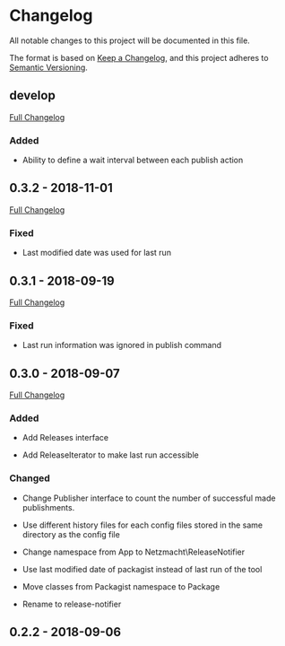 # Changelog
All notable changes to this project will be documented in this file.

The format is based on [Keep a Changelog](https://keepachangelog.com/en/1.0.0/),
and this project adheres to [Semantic Versioning](https://semver.org/spec/v2.0.0.html).

## develop

[Full Changelog](https://github.com/netzmacht/release-notifier/compare/0.3.2...0.4.0)

### Added

- Ability to define a wait interval between each publish action

## 0.3.2 - 2018-11-01

[Full Changelog](https://github.com/netzmacht/release-notifier/compare/0.3.1...0.3.2)

### Fixed

- Last modified date was used for last run

## 0.3.1 - 2018-09-19

[Full Changelog](https://github.com/netzmacht/release-notifier/compare/0.3.0...0.3.1)

### Fixed

- Last run information was ignored in publish command

## 0.3.0 - 2018-09-07

[Full Changelog](https://github.com/netzmacht/release-notifier/compare/0.2.2...0.3.0)

### Added

- Add Releases interface

- Add ReleaseIterator to make last run accessible

### Changed

- Change Publisher interface to count the number of successful made publishments.

- Use different history files for each config files stored in the same directory as the config file

- Change namespace from App to Netzmacht\ReleaseNotifier

- Use last modified date of packagist instead of last run of the tool

- Move classes from Packagist namespace to Package

- Rename to release-notifier

## 0.2.2 - 2018-09-06
